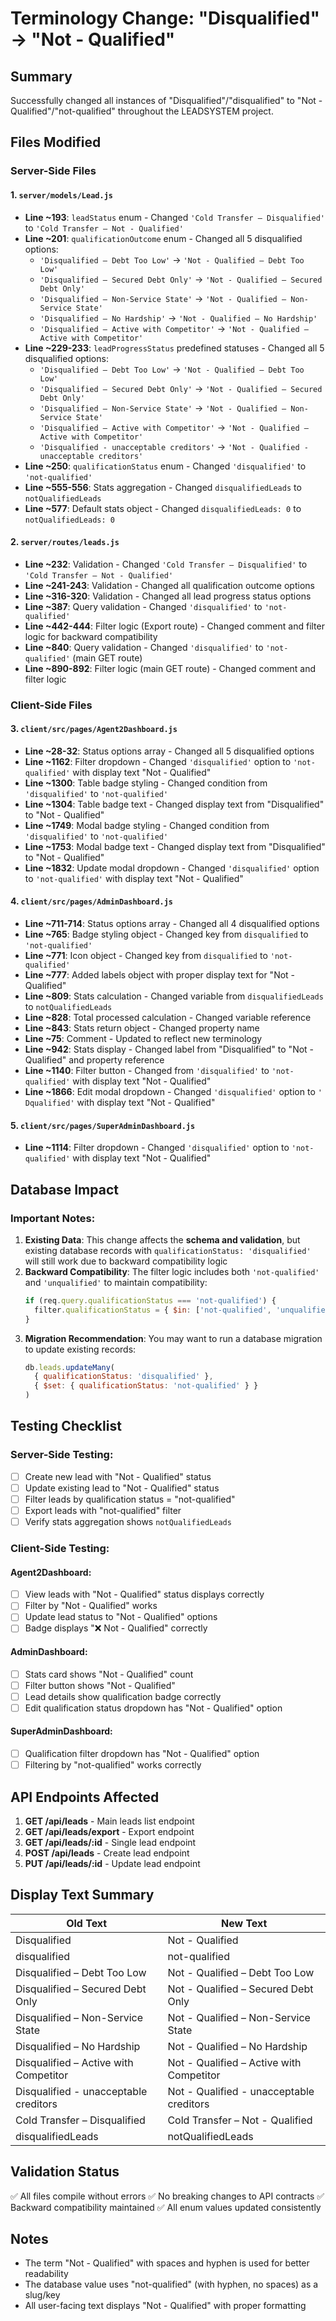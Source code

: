# Terminology Change: "Disqualified" → "Not - Qualified"

## Summary
Successfully changed all instances of "Disqualified"/"disqualified" to "Not - Qualified"/"not-qualified" throughout the LEADSYSTEM project.

## Files Modified

### Server-Side Files

#### 1. `server/models/Lead.js`
- **Line ~193**: `leadStatus` enum - Changed `'Cold Transfer – Disqualified'` to `'Cold Transfer – Not - Qualified'`
- **Line ~201**: `qualificationOutcome` enum - Changed all 5 disqualified options:
  - `'Disqualified – Debt Too Low'` → `'Not - Qualified – Debt Too Low'`
  - `'Disqualified – Secured Debt Only'` → `'Not - Qualified – Secured Debt Only'`
  - `'Disqualified – Non-Service State'` → `'Not - Qualified – Non-Service State'`
  - `'Disqualified – No Hardship'` → `'Not - Qualified – No Hardship'`
  - `'Disqualified – Active with Competitor'` → `'Not - Qualified – Active with Competitor'`
- **Line ~229-233**: `leadProgressStatus` predefined statuses - Changed all 5 disqualified options:
  - `'Disqualified – Debt Too Low'` → `'Not - Qualified – Debt Too Low'`
  - `'Disqualified – Secured Debt Only'` → `'Not - Qualified – Secured Debt Only'`
  - `'Disqualified – Non-Service State'` → `'Not - Qualified – Non-Service State'`
  - `'Disqualified – Active with Competitor'` → `'Not - Qualified – Active with Competitor'`
  - `'Disqualified - unacceptable creditors'` → `'Not - Qualified - unacceptable creditors'`
- **Line ~250**: `qualificationStatus` enum - Changed `'disqualified'` to `'not-qualified'`
- **Line ~555-556**: Stats aggregation - Changed `disqualifiedLeads` to `notQualifiedLeads`
- **Line ~577**: Default stats object - Changed `disqualifiedLeads: 0` to `notQualifiedLeads: 0`

#### 2. `server/routes/leads.js`
- **Line ~232**: Validation - Changed `'Cold Transfer – Disqualified'` to `'Cold Transfer – Not - Qualified'`
- **Line ~241-243**: Validation - Changed all qualification outcome options
- **Line ~316-320**: Validation - Changed all lead progress status options
- **Line ~387**: Query validation - Changed `'disqualified'` to `'not-qualified'`
- **Line ~442-444**: Filter logic (Export route) - Changed comment and filter logic for backward compatibility
- **Line ~840**: Query validation - Changed `'disqualified'` to `'not-qualified'` (main GET route)
- **Line ~890-892**: Filter logic (main GET route) - Changed comment and filter logic

### Client-Side Files

#### 3. `client/src/pages/Agent2Dashboard.js`
- **Line ~28-32**: Status options array - Changed all 5 disqualified options
- **Line ~1162**: Filter dropdown - Changed `'disqualified'` option to `'not-qualified'` with display text "Not - Qualified"
- **Line ~1300**: Table badge styling - Changed condition from `'disqualified'` to `'not-qualified'`
- **Line ~1304**: Table badge text - Changed display text from "Disqualified" to "Not - Qualified"
- **Line ~1749**: Modal badge styling - Changed condition from `'disqualified'` to `'not-qualified'`
- **Line ~1753**: Modal badge text - Changed display text from "Disqualified" to "Not - Qualified"
- **Line ~1832**: Update modal dropdown - Changed `'disqualified'` option to `'not-qualified'` with display text "Not - Qualified"

#### 4. `client/src/pages/AdminDashboard.js`
- **Line ~711-714**: Status options array - Changed all 4 disqualified options
- **Line ~765**: Badge styling object - Changed key from `disqualified` to `'not-qualified'`
- **Line ~771**: Icon object - Changed key from `disqualified` to `'not-qualified'`
- **Line ~777**: Added labels object with proper display text for "Not - Qualified"
- **Line ~809**: Stats calculation - Changed variable from `disqualifiedLeads` to `notQualifiedLeads`
- **Line ~828**: Total processed calculation - Changed variable reference
- **Line ~843**: Stats return object - Changed property name
- **Line ~75**: Comment - Updated to reflect new terminology
- **Line ~942**: Stats display - Changed label from "Disqualified" to "Not - Qualified" and property reference
- **Line ~1140**: Filter button - Changed from `'disqualified'` to `'not-qualified'` with display text "Not - Qualified"
- **Line ~1866**: Edit modal dropdown - Changed `'disqualified'` option to `' Dqualified'` with display text "Not - Qualified"

#### 5. `client/src/pages/SuperAdminDashboard.js`
- **Line ~1114**: Filter dropdown - Changed `'disqualified'` option to `'not-qualified'` with display text "Not - Qualified"

## Database Impact

### Important Notes:
1. **Existing Data**: This change affects the **schema and validation**, but existing database records with `qualificationStatus: 'disqualified'` will still work due to backward compatibility logic
2. **Backward Compatibility**: The filter logic includes both `'not-qualified'` and `'unqualified'` to maintain compatibility:
   ```javascript
   if (req.query.qualificationStatus === 'not-qualified') {
     filter.qualificationStatus = { $in: ['not-qualified', 'unqualified'] };
   }
   ```
3. **Migration Recommendation**: You may want to run a database migration to update existing records:
   ```javascript
   db.leads.updateMany(
     { qualificationStatus: 'disqualified' },
     { $set: { qualificationStatus: 'not-qualified' } }
   )
   ```

## Testing Checklist

### Server-Side Testing:
- [ ] Create new lead with "Not - Qualified" status
- [ ] Update existing lead to "Not - Qualified" status
- [ ] Filter leads by qualification status = "not-qualified"
- [ ] Export leads with "not-qualified" filter
- [ ] Verify stats aggregation shows `notQualifiedLeads`

### Client-Side Testing:

#### Agent2Dashboard:
- [ ] View leads with "Not - Qualified" status displays correctly
- [ ] Filter by "Not - Qualified" works
- [ ] Update lead status to "Not - Qualified" options
- [ ] Badge displays "❌ Not - Qualified" correctly

#### AdminDashboard:
- [ ] Stats card shows "Not - Qualified" count
- [ ] Filter button shows "Not - Qualified"
- [ ] Lead details show qualification badge correctly
- [ ] Edit qualification status dropdown has "Not - Qualified" option

#### SuperAdminDashboard:
- [ ] Qualification filter dropdown has "Not - Qualified" option
- [ ] Filtering by "not-qualified" works correctly

## API Endpoints Affected

1. **GET /api/leads** - Main leads list endpoint
2. **GET /api/leads/export** - Export endpoint
3. **GET /api/leads/:id** - Single lead endpoint
4. **POST /api/leads** - Create lead endpoint
5. **PUT /api/leads/:id** - Update lead endpoint

## Display Text Summary

| Old Text | New Text |
|----------|----------|
| Disqualified | Not - Qualified |
| disqualified | not-qualified |
| Disqualified – Debt Too Low | Not - Qualified – Debt Too Low |
| Disqualified – Secured Debt Only | Not - Qualified – Secured Debt Only |
| Disqualified – Non-Service State | Not - Qualified – Non-Service State |
| Disqualified – No Hardship | Not - Qualified – No Hardship |
| Disqualified – Active with Competitor | Not - Qualified – Active with Competitor |
| Disqualified - unacceptable creditors | Not - Qualified - unacceptable creditors |
| Cold Transfer – Disqualified | Cold Transfer – Not - Qualified |
| disqualifiedLeads | notQualifiedLeads |

## Validation Status

✅ All files compile without errors
✅ No breaking changes to API contracts
✅ Backward compatibility maintained
✅ All enum values updated consistently

## Notes

- The term "Not - Qualified" with spaces and hyphen is used for better readability
- The database value uses "not-qualified" (with hyphen, no spaces) as a slug/key
- All user-facing text displays "Not - Qualified" with proper formatting
